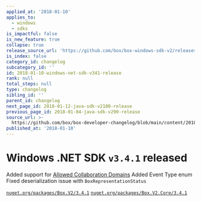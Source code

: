 ```yaml
---
applied_at: '2018-01-10'
applies_to:
  - windows
  - sdks
is_impactful: false
is_new_feature: true
collapse: true
release_source_url: 'https://github.com/box/box-windows-sdk-v2/releases/tag/v3.4.1'
is_index: false
category_id: changelog
subcategory_id: ''
id: 2018-01-10-windows-net-sdk-v341-release
rank: null
total_steps: null
type: changelog
sibling_id: ''
parent_id: changelog
next_page_id: 2018-01-12-java-sdk-v2100-release
previous_page_id: 2018-01-04-java-sdk-v290-release
source_url: >-
  https://github.com/box/box-developer-changelog/blob/main/content/2018/01-10-windows-net-sdk-v341-release.md
published_at: '2018-01-10'
---
```

# Windows .NET SDK `v3.4.1` released

Added support for [Allowed Collaboration Domains](https://developer.box.com/reference/resources/collaboration-allowlist-entry/)
Added Event Type enum
Fixed deserialization issue with `BoxRepresentationStatus`

[`nuget.org/packages/Box.V2/3.4.1`](https://www.nuget.org/packages/Box.V2/3.4.1)
[`nuget.org/packages/Box.V2.Core/3.4.1`](https://www.nuget.org/packages/Box.V2.Core/3.4.1)
